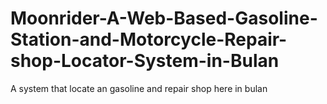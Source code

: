 # Moonrider-A-Web-Based-Gasoline-Station-and-Motorcycle-Repair-shop-Locator-System-in-Bulan
A system that locate an gasoline and repair shop here in bulan
